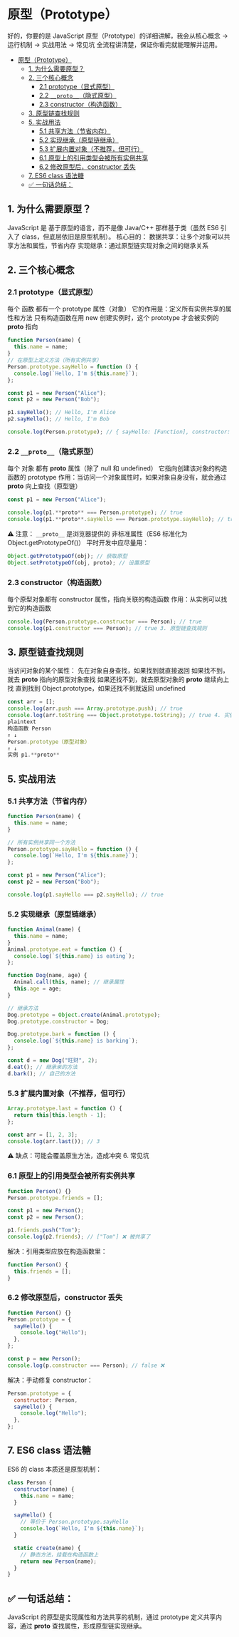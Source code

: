 # 原型（Prototype）

好的，你要的是 JavaScript 原型（Prototype）的详细讲解，我会从核心概念 → 运行机制 → 实战用法 → 常见坑 全流程讲清楚，保证你看完就能理解并运用。

- [原型（Prototype）](#原型prototype)
  - [1. 为什么需要原型？](#1-为什么需要原型)
  - [2. 三个核心概念](#2-三个核心概念)
    - [2.1 prototype（显式原型）](#21-prototype显式原型)
    - [2.2 `__proto__`（隐式原型）](#22-__proto__隐式原型)
    - [2.3 constructor（构造函数）](#23-constructor构造函数)
  - [3. 原型链查找规则](#3-原型链查找规则)
  - [5. 实战用法](#5-实战用法)
    - [5.1 共享方法（节省内存）](#51-共享方法节省内存)
    - [5.2 实现继承（原型链继承）](#52-实现继承原型链继承)
    - [5.3 扩展内置对象（不推荐，但可行）](#53-扩展内置对象不推荐但可行)
    - [6.1 原型上的引用类型会被所有实例共享](#61-原型上的引用类型会被所有实例共享)
    - [6.2 修改原型后，constructor 丢失](#62-修改原型后constructor-丢失)
  - [7. ES6 class 语法糖](#7-es6-class-语法糖)
  - [✅ 一句话总结：](#-一句话总结)

## 1. 为什么需要原型？

JavaScript 是 基于原型的语言，而不是像 Java/C++ 那样基于类（虽然 ES6 引入了 class，但底层依旧是原型机制）。
核心目的：
数据共享：让多个对象可以共享方法和属性，节省内存
实现继承：通过原型链实现对象之间的继承关系

## 2. 三个核心概念

### 2.1 prototype（显式原型）

每个 函数 都有一个 prototype 属性（对象）
它的作用是：定义所有实例共享的属性和方法
只有构造函数在用 new 创建实例时，这个 prototype 才会被实例的 **proto** 指向

```js
function Person(name) {
  this.name = name;
}
// 在原型上定义方法（所有实例共享）
Person.prototype.sayHello = function () {
  console.log(`Hello, I'm ${this.name}`);
};

const p1 = new Person("Alice");
const p2 = new Person("Bob");

p1.sayHello(); // Hello, I'm Alice
p2.sayHello(); // Hello, I'm Bob

console.log(Person.prototype); // { sayHello: [Function], constructor: [Function: Person] }
```

### 2.2 `__proto__`（隐式原型）

每个 对象 都有 **proto** 属性（除了 null 和 undefined）
它指向创建该对象的构造函数的 prototype
作用：当访问一个对象属性时，如果对象自身没有，就会通过 **proto** 向上查找（原型链）

```js
const p1 = new Person("Alice");

console.log(p1.**proto** === Person.prototype); // true
console.log(p1.**proto**.sayHello === Person.prototype.sayHello); // true
```

⚠️ 注意：
`__proto__` 是浏览器提供的 非标准属性（ES6 标准化为 Object.getPrototypeOf()）
平时开发中应尽量用：

```js
Object.getPrototypeOf(obj); // 获取原型
Object.setPrototypeOf(obj, proto); // 设置原型
```

### 2.3 constructor（构造函数）

每个原型对象都有 constructor 属性，指向关联的构造函数
作用：从实例可以找到它的构造函数

```js
console.log(Person.prototype.constructor === Person); // true
console.log(p1.constructor === Person); // true 3. 原型链查找规则
```

## 3. 原型链查找规则

当访问对象的某个属性：
先在对象自身查找，如果找到就直接返回
如果找不到，就去 **proto** 指向的原型对象查找
如果还找不到，就去原型对象的 **proto** 继续向上找
直到找到 Object.prototype，如果还找不到就返回 undefined

```js
const arr = [];
console.log(arr.push === Array.prototype.push); // true
console.log(arr.toString === Object.prototype.toString); // true 4. 实例、构造函数、原型关系图
plaintext
构造函数 Person
↑ ↓
Person.prototype（原型对象）
↑ ↓
实例 p1.**proto**
```

## 5. 实战用法

### 5.1 共享方法（节省内存）

```js
function Person(name) {
  this.name = name;
}

// 所有实例共享同一个方法
Person.prototype.sayHello = function () {
  console.log(`Hello, I'm ${this.name}`);
};

const p1 = new Person("Alice");
const p2 = new Person("Bob");

console.log(p1.sayHello === p2.sayHello); // true
```

### 5.2 实现继承（原型链继承）

```js
function Animal(name) {
  this.name = name;
}
Animal.prototype.eat = function () {
  console.log(`${this.name} is eating`);
};

function Dog(name, age) {
  Animal.call(this, name); // 继承属性
  this.age = age;
}

// 继承方法
Dog.prototype = Object.create(Animal.prototype);
Dog.prototype.constructor = Dog;

Dog.prototype.bark = function () {
  console.log(`${this.name} is barking`);
};

const d = new Dog("旺财", 2);
d.eat(); // 继承来的方法
d.bark(); // 自己的方法
```

### 5.3 扩展内置对象（不推荐，但可行）

```js
Array.prototype.last = function () {
  return this[this.length - 1];
};

const arr = [1, 2, 3];
console.log(arr.last()); // 3
```

⚠️ 缺点：可能会覆盖原生方法，造成冲突 6. 常见坑

### 6.1 原型上的引用类型会被所有实例共享

```js
function Person() {}
Person.prototype.friends = [];

const p1 = new Person();
const p2 = new Person();

p1.friends.push("Tom");
console.log(p2.friends); // ["Tom"] ❌ 被共享了
```

解决：引用类型应放在构造函数里：

```js
function Person() {
  this.friends = [];
}
```

### 6.2 修改原型后，constructor 丢失

```js
function Person() {}
Person.prototype = {
  sayHello() {
    console.log("Hello");
  },
};

const p = new Person();
console.log(p.constructor === Person); // false ❌
```

解决：手动修复 constructor：

```js
Person.prototype = {
  constructor: Person,
  sayHello() {
    console.log("Hello");
  },
};
```

## 7. ES6 class 语法糖

ES6 的 class 本质还是原型机制：

```js
class Person {
  constructor(name) {
    this.name = name;
  }

  sayHello() {
    // 等价于 Person.prototype.sayHello
    console.log(`Hello, I'm ${this.name}`);
  }

  static create(name) {
    // 静态方法，挂载在构造函数上
    return new Person(name);
  }
}
```

## ✅ 一句话总结：

JavaScript 的原型是实现属性和方法共享的机制，通过 prototype 定义共享内容，通过 **proto** 查找属性，形成原型链实现继承。

